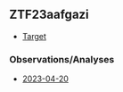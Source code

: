 ## ZTF23aafgazi

* [Target](./target/index.html)

### Observations/Analyses

* [2023-04-20](./2023-04-20/index.html)
